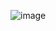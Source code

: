![image](https://github.com/ninaaano/PythonHome/assets/95615105/746718c5-c0ba-4a9a-8713-68d319ff6fad)
